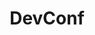---
title: DevConf
city: Online
venue: Online
start: 2020-12-17
end: 2020-12-19
website: https://www.devconf.info/in/
cfp: https://cfp.devconf.info/
scholarships: false
childcare: false
description: open source community conference
---
